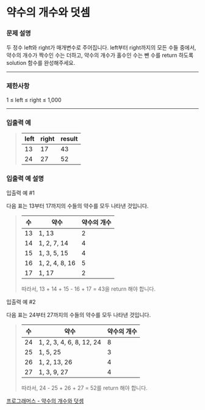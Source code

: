 # 약수의 개수와 덧셈

### 문제 설명

두 정수 left와 right가 매개변수로 주어집니다. left부터 right까지의 모든 수들 중에서, 약수의 개수가 짝수인 수는 더하고, 약수의 개수가 홀수인 수는 뺀 수를 return 하도록 solution 함수를 완성해주세요.

---

### 제한사항

1 ≤ left ≤ right ≤ 1,000

---

### 입출력 예

> | left | right | result |
> | ---- | ----- | ------ |
> | 13   | 17    | 43     |
> | 24   | 27    | 52     |

### 입출력 예 설명

입출력 예 #1

다음 표는 13부터 17까지의 수들의 약수를 모두 나타낸 것입니다.

> | 수  | 약수           | 약수의 개수 |
> | --- | -------------- | ----------- |
> | 13  | 1, 13          | 2           |
> | 14  | 1, 2, 7, 14    | 4           |
> | 15  | 1, 3, 5, 15    | 4           |
> | 16  | 1, 2, 4, 8, 16 | 5           |
> | 17  | 1, 17          | 2           |
>
> 따라서, 13 + 14 + 15 - 16 + 17 = 43을 return 해야 합니다.

입출력 예 #2

다음 표는 24부터 27까지의 수들의 약수를 모두 나타낸 것입니다.

> | 수  | 약수                     | 약수의 개수 |
> | --- | ------------------------ | ----------- |
> | 24  | 1, 2, 3, 4, 6, 8, 12, 24 | 8           |
> | 25  | 1, 5, 25                 | 3           |
> | 26  | 1, 2, 13, 26             | 4           |
> | 27  | 1, 3, 9, 27              | 4           |
>
> 따라서, 24 - 25 + 26 + 27 = 52를 return 해야 합니다.

[프로그래머스 - 약수의 개수와 덧셈](https://programmers.co.kr/learn/courses/30/lessons/77884)

